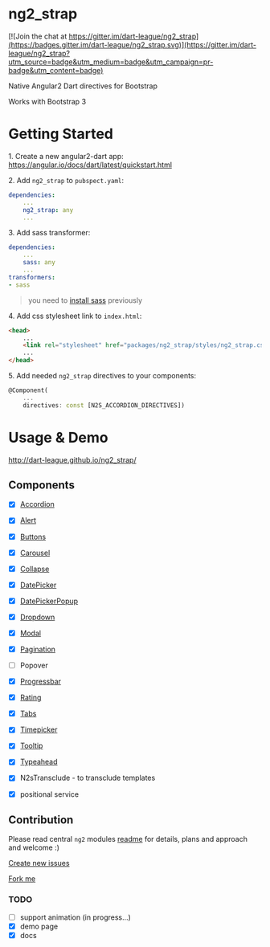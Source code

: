 # ng2_strap

[![Join the chat at https://gitter.im/dart-league/ng2_strap](https://badges.gitter.im/dart-league/ng2_strap.svg)](https://gitter.im/dart-league/ng2_strap?utm_source=badge&utm_medium=badge&utm_campaign=pr-badge&utm_content=badge)

Native Angular2 Dart directives for Bootstrap

Works with Bootstrap 3

# Getting Started

1\. Create a new angular2-dart app: https://angular.io/docs/dart/latest/quickstart.html

2\. Add `ng2_strap` to `pubspect.yaml`:
    
```yaml
dependencies:
    ...
    ng2_strap: any
    ...
```

3\. Add sass transformer:

```yaml
dependencies:
    ...
    sass: any
    ...
transformers:
- sass
```

> you need to [install sass](http://sass-lang.com/install) previously


4\. Add css stylesheet link to `index.html`:

```html
<head>
    ...
    <link rel="stylesheet" href="packages/ng2_strap/styles/ng2_strap.css">
    ...
</head>
```

5\. Add needed `ng2_strap` directives to your components:

```dart
@Component(
    ...
    directives: const [N2S_ACCORDION_DIRECTIVES])
```

# Usage & Demo

http://dart-league.github.io/ng2_strap/

## Components

- [x] [Accordion](http://dart-league.github.io/ng2_strap/#accordion)
- [x] [Alert](http://dart-league.github.io/ng2_strap/#accordion)
- [x] [Buttons](http://dart-league.github.io/ng2_strap/#accordion)
- [x] [Carousel](http://dart-league.github.io/ng2_strap/#accordion)
- [x] [Collapse](http://dart-league.github.io/ng2_strap/#accordion)
- [x] [DatePicker](http://dart-league.github.io/ng2_strap/#accordion)
- [x] [DatePickerPopup](http://dart-league.github.io/ng2_strap/#accordion)
- [x] [Dropdown](http://dart-league.github.io/ng2_strap/#accordion)
- [x] [Modal](http://dart-league.github.io/ng2_strap/#modal)
- [x] [Pagination](http://dart-league.github.io/ng2_strap/#accordion)
- [ ] Popover
- [x] [Progressbar](http://dart-league.github.io/ng2_strap/#accordion)
- [x] [Rating](http://dart-league.github.io/ng2_strap/#accordion)
- [x] [Tabs](http://dart-league.github.io/ng2_strap/#accordion)
- [x] [Timepicker](http://dart-league.github.io/ng2_strap/#accordion)
- [x] [Tooltip](http://dart-league.github.io/ng2_strap/#accordion)
- [x] [Typeahead](http://dart-league.github.io/ng2_strap/#accordion)

- [x] N2sTransclude - to transclude templates
- [x] positional service

## Contribution

Please read central `ng2` modules [readme](https://github.com/valor-software/ng2-plans) for details, plans and approach and welcome :)

[Create new issues](https://github.com/luisvt/ng2_strap/issues/new)

[Fork me](https://github.com/luisvt/ng2_strap/issues#fork-destination-box)


### TODO
- [ ] support animation  (in progress...)
- [x] demo page
- [x] docs
